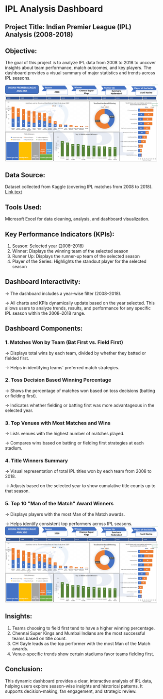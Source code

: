 # IPL Analysis Dashboard
## Project Title: Indian Premier League (IPL) Analysis (2008-2018)
## Objective:
The goal of this project is to analyze IPL data from 2008 to 2018 to uncover insights about team performance, match outcomes, and key players. 
The dashboard provides a visual summary of major statistics and trends across IPL seasons.

![Alt text](Dashboard.png)

## Data Source:
Dataset collected from Kaggle (covering IPL matches from 2008 to 2018).
[Link text](https://www.kaggle.com/datasets/amberjain811/ipl-dataset-20082018)

## Tools Used: 
Microsoft Excel for data cleaning, analysis, and dashboard visualization.

## Key Performance Indicators (KPIs):
1. Season: Selected year (2008–2018)
2. Winner: Displays the winning team of the selected season
3. Runner Up: Displays the runner-up team of the selected season
4. Player of the Series: Highlights the standout player for the selected season


## Dashboard Interactivity:
→ The dashboard includes a year-wise filter (2008–2018).

→ All charts and KPIs dynamically update based on the year selected. This allows users to analyze trends, results, and performance for any specific IPL season within the 2008–2018 range.

## Dashboard Components:
### 1. Matches Won by Team (Bat First vs. Field First)
→ Displays total wins by each team, divided by whether they batted or fielded first.

→ Helps in identifying teams' preferred match strategies.
### 2. Toss Decision Based Winning Percentage
→ Shows the percentage of matches won based on toss decisions (batting or fielding first).

→ Indicates whether fielding or batting first was more advantageous in the selected year.
### 3. Top Venues with Most Matches and Wins
→ Lists venues with the highest number of matches played.

→ Compares wins based on batting or fielding first strategies at each stadium.
### 4. Title Winners Summary
→ Visual representation of total IPL titles won by each team from 2008 to 2018.

→ Adjusts based on the selected year to show cumulative title counts up to that season.
### 5. Top 10 "Man of the Match" Award Winners
→ Displays players with the most Man of the Match awards.

→ Helps identify consistent top performers across IPL seasons.
![Alt text](Dashboard.png)
## Insights:
1. Teams choosing to field first tend to have a higher winning percentage.
2. Chennai Super Kings and Mumbai Indians are the most successful teams based on title count.
3. CH Gayle leads as the top performer with the most Man of the Match awards.
4. Venue-specific trends show certain stadiums favor teams fielding first.
## Conclusion:
This dynamic dashboard provides a clear, interactive analysis of IPL data, helping users explore season-wise insights and historical patterns. It supports decision-making, fan engagement, and strategic review.
